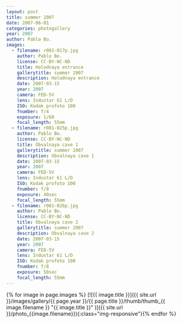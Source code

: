 ```yaml
---
layout: post
title: summer 2007
date: 2007-06-01
categories: photogallery
year: 2007
author: Pablo Bo.
images:
  - filename: r001-017p.jpg
    author: Pablo Bo.
    license: CC-BY-NC-ND
    title: Holodnaya entrance
    gallerytitle: summer 2007
    description: Holodnaya entrance
    date: 2007-03-15
    year: 2007
    camera: FED-5V
    lens: Industar 61 L/D
    ISO: Kodak profoto 100
    fnumber: f/4
    exposure: 1/60
    focal_length: 55mm
  - filename: r001-025p.jpg
    author: Pablo Bo.
    license: CC-BY-NC-ND
    title: Obvalnaya cave 1
    gallerytitle: summer 2007
    description: Obvalnaya cave 1
    date: 2007-03-15
    year: 2007
    camera: FED-5V
    lens: Industar 61 L/D
    ISO: Kodak profoto 100
    fnumber: f/8
    exposure: 40sec
    focal_length: 55mm
  - filename: r001-026p.jpg
    author: Pablo Bo.
    license: CC-BY-NC-ND
    title: Obvalnaya cave 2
    gallerytitle: summer 2007
    description: Obvalnaya cave 2
    date: 2007-03-15
    year: 2007
    camera: FED-5V
    lens: Industar 61 L/D
    ISO: Kodak profoto 100
    fnumber: f/8
    exposure: 50sec
    focal_length: 55mm
---
```


{% for image in page.images %}
[![{{ image.title }}]({{ site.url }}/images/gallery/{{ page.year }}/{{ page.title }}/thumb/thumb_{{ image.filename }}  "{{ image.title }}" )]({{ site.url }}/photo_{{image.filename}}){:class="img-responsive"}{% endfor %}
<!--more-->  
